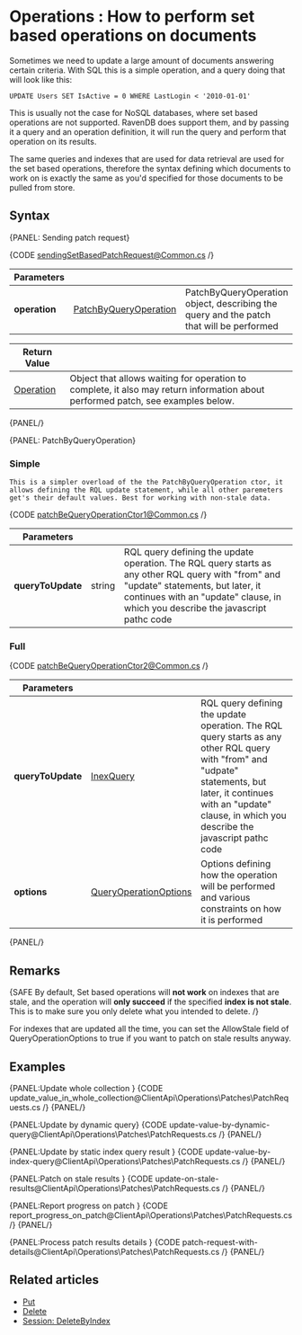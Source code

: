 ﻿# Operations : How to perform set based operations on documents

Sometimes we need to update a large amount of documents answering certain criteria. With SQL this is a simple operation, and a query doing that will look like this:

`UPDATE Users SET IsActive = 0 WHERE LastLogin < '2010-01-01'`   

This is usually not the case for NoSQL databases, where set based operations are not supported. RavenDB does support them, and by passing it a query and an operation definition, it will run the query and perform that operation on its results.

The same queries and indexes that are used for data retrieval are used for the set based operations, therefore the syntax defining which documents to work on is exactly the same as you'd specified for those documents to be pulled from store.

## Syntax

{PANEL: Sending patch request}

{CODE sendingSetBasedPatchRequest@Common.cs /}

| Parameters | | |
| ------------- | ------------- | ----- |
| **operation** | [PatchByQueryOperation](../../glossary/patchQueryOperation) | PatchByQueryOperation object, describing the query and the patch that will be performed |

| Return Value | |
| ------------- | ----- |
| [Operation](../../glossary/operation) | Object that allows waiting for operation to complete, it also may return information about performed patch, see examples below. |

{PANEL/}

{PANEL: PatchByQueryOperation} 

### Simple
    This is a simpler overload of the the PatchByQueryOperation ctor, it allows defining the RQL update statement, while all other paremeters get's their default values. Best for working with non-stale data.

{CODE patchBeQueryOperationCtor1@Common.cs /}

| Parameters | | |
| ------------- | ------------- | ----- |
| **queryToUpdate** | string | RQL query defining the update operation. The RQL query starts as any other RQL query with "from" and "update" statements, but later, it continues with an "update" clause, in which you describe the javascript pathc code

### Full

{CODE patchBeQueryOperationCtor2@Common.cs /}

| Parameters | | |
| ------------- | ------------- | ----- |
| **queryToUpdate** | [InexQuery](../../glossary/indexQuery) | RQL query defining the update operation. The RQL query starts as any other RQL query with "from" and "udpate" statements, but later, it continues with an "update" clause, in which you describe the javascript pathc code
| **options** | [QueryOperationOptions](../../glossary/queryOperationOptions) | Options defining how the operation will be performed and various constraints on how it is performed

{PANEL/}

## Remarks

{SAFE By default, Set based operations will **not work** on indexes that are stale, and the operation will **only succeed** if the specified **index is not stale**. This is to make sure you only delete what you intended to delete. /}

For indexes that are updated all the time, you can set the AllowStale field of QueryOperationOptions to true if you want to patch on stale results anyway.

## Examples

{PANEL:Update whole collection }
{CODE update_value_in_whole_collection@ClientApi\Operations\Patches\PatchRequests.cs /}
{PANEL/}

{PANEL:Update by dynamic query}
{CODE update-value-by-dynamic-query@ClientApi\Operations\Patches\PatchRequests.cs /}
{PANEL/}

{PANEL:Update by static index query result }
{CODE update-value-by-index-query@ClientApi\Operations\Patches\PatchRequests.cs /}
{PANEL/}

{PANEL:Patch on stale results }
{CODE update-on-stale-results@ClientApi\Operations\Patches\PatchRequests.cs /}
{PANEL/}

{PANEL:Report progress on patch }
{CODE report_progress_on_patch@ClientApi\Operations\Patches\PatchRequests.cs /}
{PANEL/}

{PANEL:Process patch results details }
{CODE patch-request-with-details@ClientApi\Operations\Patches\PatchRequests.cs /}
{PANEL/}

## Related articles

- [Put](../../../../client-api/commands/documents/put)  
- [Delete](../../../../client-api/commands/documents/delete)  
- [Session: DeleteByIndex](../../../session/how-to/delete-documents-using-index-with-linq)   
